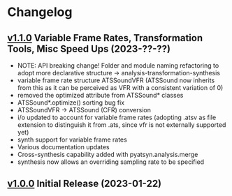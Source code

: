 Changelog
=========

[v1.1.0](https://github.com/boxofbox/pyatsyn/releases/tag/v1.1.0) Variable Frame Rates, Transformation Tools, Misc Speed Ups (2023-??-??)
------------------------------------------
* NOTE: API breaking change! Folder and module naming refactoring to adopt more declarative structure -> analysis-transformation-synthesis
* variable frame rate structure ATSSoundVFR (ATSSound now inherits from this as it can be perceived as VFR with a consistent variation of 0)
* removed the optimized attribute from ATSSound* classes
* ATSSound*.optimize() sorting bug fix
* ATSSoundVFR -> ATSSound (CFR) conversion
* i/o updated to account for variable frame rates (adopting .atsv as file extension to distinguish it from .ats, since vfr is not externally supported yet)
* synth support for variable frame rates
* Various documentation updates
* Cross-synthesis capability added with pyatsyn.analysis.merge
* synthesis now allows an overriding sampling rate to be specified


[v1.0.0](https://github.com/boxofbox/pyatsyn/releases/tag/v1.0.0) Initial Release (2023-01-22)
-----------------------------------